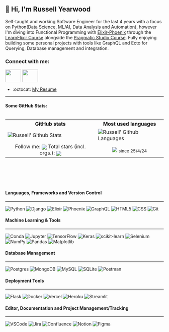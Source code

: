 ## 👋 Hi, I'm Russell Yearwood

Self-taught and working Software Engineer for the last 4 years with a focus on Python(Data Science, ML/AI, Data Analysis and Automation), however I'm diving into Functional Programming with [Elixir-Phoenix](https://elixir-lang.org/) through the [LearnElixir Course](https://learn-elixir.dev/#curriculum) alongside the [Pragmatic Studio Course](https://pragmaticstudio.com/courses/unpacked-full-stack-graphql-with-absinthe-phoenix-react). Fully enjoying building some personal projects with tools like GraphQL and Ecto for Querying, Database management and integration.

### Connect with me:

<a href="https://www.linkedin.com/in/yearwoodrussell/" target="blank"><img align="center" src="https://www.svgrepo.com/show/54425/linkedin.svg" alt="" height="40" width="50" /></a>
<a href="mailto:yearwoodrussel@gmail.com" target="blank"><img align="center" src="https://www.svgrepo.com/show/223047/gmail.svg" alt="" height="40" width="50" /></a> 
- :octocat: [My Resume](https://drive.google.com/file/d/1oTzMhC8sOEHR7MEY9QoUXGNjN2hEitP2/view?usp=sharing)
---

#### Some GitHub Stats:
<table align="left" width=200>
<tr>
  <th>GitHub stats</th>
  <th>Most used languages</th>
</tr>
<tr>
 <td>
  <picture>
   <source media="(prefers-color-scheme: dark)" srcset="https://awesome-github-stats.azurewebsites.net/user-stats/ryearwood?cardType=octocat&theme=radical&preferLogin=false">
   <img align="center" src="https://awesome-github-stats.azurewebsites.net/user-stats/ryearwood?cardType=octocat&theme=radical&preferLogin=false" alt="Russell' Github Stats"/>
  </picture>
 </td>
 <td>
   
  <picture>
   <source media="(prefers-color-scheme: dark)" srcset="https://github-readme-stats-russ-projects-462044d3.vercel.app/api/top-langs/?username=ryearwood&layout=compact&theme=radical&show_icons=true&hide=jupyter%20notebook">
   <img align="center" src="https://github-readme-stats-russ-projects-462044d3.vercel.app/api/top-langs/?username=ryearwood&layout=compact&theme=radical&show_icons=true&hide=jupyter%20notebook" alt="Russell' Github Languages"/>
  </picture>
 </td>
</tr>
<tr>
 <td align="center">
  Follow me: <img align="center" src="https://img.shields.io/github/followers/ryearwood?label=Follow&style=social" />
  Total stars (incl. orgs.): <img align="center" src="https://img.shields.io/github/stars/ryearwood?affiliations=OWNER%2CCOLLABORATOR&style=social" />
 </td>
 <td align="center">
  <img align="center" src="https://komarev.com/ghpvc/?username=ryearwood"/> <sub>since 25/4/24
 </td>
</tr>
</table>

<br><br><br><br><br><br><br><br><br><br><br><br><br>

#### Languages, Frameworks and Version Control
---
![Python](https://img.shields.io/badge/python-3670A0?style=for-the-badge&logo=python&logoColor=ffdd54)
![Django](https://img.shields.io/badge/Django-092E20?style=for-the-badge&logo=django&logoColor=green)
![Elixir](https://img.shields.io/badge/elixir-%234B275F.svg?style=for-the-badge&logo=elixir&logoColor=white)
![Phoenix](https://img.shields.io/badge/Phoenix%20Framework-FD4F00?style=for-the-badge&logo=phoenixframework&logoColor=fff)
![GraphQL](https://img.shields.io/badge/GraphQl-E10098?style=for-the-badge&logo=graphql&logoColor=white)
![HTML5](https://img.shields.io/badge/html5-%23E34F26.svg?style=for-the-badge&logo=html5&logoColor=white)
![CSS](https://img.shields.io/badge/CSS3-1572B6?style=for-the-badge&logo=css3&logoColor=white)
![Git](https://img.shields.io/badge/git-%23F05033.svg?style=for-the-badge&logo=git&logoColor=white)


#### Machine Learning & Tools
---
![Conda](https://img.shields.io/badge/conda-342B029.svg?&style=for-the-badge&logo=anaconda&logoColor=white)
![Jupyter](https://img.shields.io/badge/Jupyter-F37626.svg?&style=for-the-badge&logo=Jupyter&logoColor=white)
![TensorFlow](https://img.shields.io/badge/TensorFlow-%23FF6F00.svg?style=for-the-badge&logo=TensorFlow&logoColor=white)
![Keras](https://img.shields.io/badge/Keras-%23D00000.svg?style=for-the-badge&logo=Keras&logoColor=white)
![scikit-learn](https://img.shields.io/badge/scikit--learn-%23F7931E.svg?style=for-the-badge&logo=scikit-learn&logoColor=white)
![Selenium](https://img.shields.io/badge/-selenium-%43B02A?style=for-the-badge&logo=selenium&logoColor=white)
![NumPy](https://img.shields.io/badge/numpy-%23013243.svg?style=for-the-badge&logo=numpy&logoColor=white)
![Pandas](https://img.shields.io/badge/pandas-%23150458.svg?style=for-the-badge&logo=pandas&logoColor=white)
![Matplotlib](https://img.shields.io/badge/Matplotlib-%23ffffff.svg?style=for-the-badge&logo=Matplotlib&logoColor=black)

#### Database Management
---
![Postgres](https://img.shields.io/badge/postgres-%23316192.svg?style=for-the-badge&logo=postgresql&logoColor=white)
![MongoDB](https://img.shields.io/badge/MongoDB-4EA94B?style=for-the-badge&logo=mongodb&logoColor=white)
![MySQL](https://img.shields.io/badge/mysql-%2300f.svg?style=for-the-badge&logo=mysql&logoColor=white)
![SQLite](https://img.shields.io/badge/Sqlite-003B57?style=for-the-badge&logo=sqlite&logoColor=white)
![Postman](https://img.shields.io/badge/Postman-FF6C37?style=for-the-badge&logo=postman&logoColor=white)

#### Deployment Tools
---
![Flask](https://img.shields.io/badge/Flask-000000?style=for-the-badge&logo=flask&logoColor=white)
![Docker](https://img.shields.io/badge/docker-%230db7ed.svg?style=for-the-badge&logo=docker&logoColor=white)
![Vercel](https://img.shields.io/badge/Vercel-000000?style=for-the-badge&logo=vercel&logoColor=white)
![Heroku](https://img.shields.io/badge/Heroku-430098?style=for-the-badge&logo=heroku&logoColor=white)
![Streamlit](https://img.shields.io/badge/Streamlit-FF4B4B?style=for-the-badge&logo=Streamlit&logoColor=white)

#### Editor, Documentation and Project Management/Tracking
---
![VSCode](https://img.shields.io/badge/VSCode-0078D4?style=for-the-badge&logo=visual%20studio%20code&logoColor=white)
![Jira](https://img.shields.io/badge/jira-%230A0FFF.svg?style=for-the-badge&logo=jira&logoColor=white)
![Confluence](https://img.shields.io/badge/confluence-%23172BF4.svg?style=for-the-badge&logo=confluence&logoColor=white)
![Notion](https://img.shields.io/badge/Notion-%23000000.svg?style=for-the-badge&logo=notion&logoColor=white)
![Figma](https://img.shields.io/badge/Figma-F24E1E?style=for-the-badge&logo=figma&logoColor=white)

